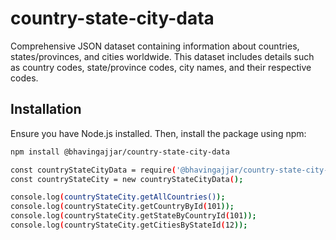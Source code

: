 # country-state-city-data
Comprehensive JSON dataset containing information about countries, states/provinces, and cities worldwide. This dataset includes details such as country codes, state/province codes, city names, and their respective codes.

## Installation

Ensure you have Node.js installed. Then, install the package using npm:

```bash
npm install @bhavingajjar/country-state-city-data

const countryStateCityData = require('@bhavingajjar/country-state-city-data');
const countryStateCity = new countryStateCityData();

console.log(countryStateCity.getAllCountries());
console.log(countryStateCity.getCountryById(101));
console.log(countryStateCity.getStateByCountryId(101));
console.log(countryStateCity.getCitiesByStateId(12));
